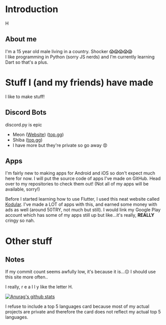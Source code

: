 
# Introduction
H
## About me
I'm a 15 year old male living in a country. Shocker :scream::scream::scream::scream::scream:  
I like programming in Python (sorry JS nerds) and I'm currently learning Dart so that's a plus.

# Stuff I (and my friends) have made
I like to make stuff!

## Discord Bots
discord.py is epic
 - Meon ([Website](https://iamthe2ndhuman.github.io/meon)) ([top.gg](https://top.gg/bot/713066005911568424))
 - Shiba ([top.gg](https://top.gg/bot/718769183885754380))
 - I have more but they're private so go away :rage:
## Apps
I'm fairly new to making apps for Android and iOS so don't expect much here for now.
I will put the source code of apps I've made on GitHub. Head over to my repositories to check them out! (Not all of my apps will be available, sorry!)

Before I started learning how to use Flutter, I used this neat website called [Kodular](https://kodular.io). I've made a LOT of apps with this, and earned some money with ads as well (around 50TRY, not much but still). I would link my Google Play account which has some of my apps still up but like...it's really, **REALLY** cringy so nah.

# Other stuff
## Notes
If my commit count seems awfully low, it's because it is...:pensive: I should use this site more often..

I really, r e a l l y like the letter H. 

[![Anurag's github stats](https://github-readme-stats.vercel.app/api?username=iamthe2ndhuman&count_private=true&show_icons=true&custom_title=my%20trash%20stats%20%F0%9F%98%8E)](https://github.com/anuraghazra/github-readme-stats)

I refuse to include a top 5 languages card because most of my actual projects are private and therefore the card does not reflect my actual top 5 languages.


